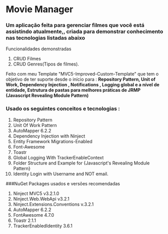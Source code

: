 # Movie Manager
### Um aplicação feita para gerenciar filmes que você está assistindo atualmente,, criada para demonstrar conhecimento nas tecnologias listadas abaixo

Funcionalidades demonstradas
1. CRUD Filmes
2. CRUD Genres(Tipos de filmes).

Feito com meu Template "MVC5-Improved-Custom-Template" que tem o objetivo de ter suporte desde o início para : **Repository Pattern, Unit of Work, Dependency Injection , Notifications , Logging global e a nível de entidade, Estrutura de pastas para melhores práticas de JRMP (Javascript Revealing Module Pattern)**

### Usado os seguintes conceitos e tecnologias :
1. Repository Pattern
2. Unit Of Work Pattern
3. AutoMapper 6.2.2
4. Dependency Injection with Ninject
5. Entity Framework Migrations-Enabled
6. Font-Awesome 
7. Toastr
8. Global Logging With TrackerEnableContext
9. Folder Structure and Example for {Javascript's Revealing Module Pattern}
10. Identity Login with Username and NOT email.

###NuGet Packages usados e versões recomendadas

1. Ninject MVC5 v3.2.1.0
2. Ninject.Web.WebApi v3.2.1
3. Ninject.Extensions.Conventions v.3.2.1
4. AutoMapper 6.2.2
5. FontAwesome 4.7.0
6. Toastr 2.1.1
7. TrackerEnabledIdentity 3.6.1
